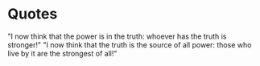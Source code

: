 # Quotes

"I now think that the power is in the truth: whoever has the truth is stronger!"
"I now think that the truth is the source of all power: those who live by it are the strongest of all!"
